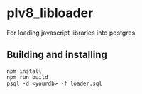 # plv8_libloader
For loading javascript libraries into postgres



## Building and installing
```
npm install
npm run build
psql -d <yourdb> -f loader.sql
```